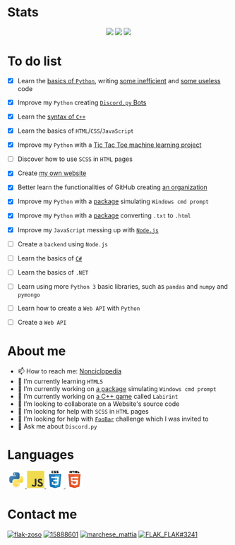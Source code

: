 # Stats
<p align="center">
	<img width="600em" src="https://github-readme-stats.vercel.app/api?username=FLAK-ZOSO&show_icons=true&theme=dark&count_private=true">
	<img width="600em" src="https://github-readme-stats.vercel.app/api/top-langs/?username=flak-zoso&layout=compact&langs_count=999&include_all_commits=true&hide_progress=true&hide_border=true&theme=dark&hide=">
	<a href="https://profile.codersrank.io/user/flak-zoso#Tech%20Skills">
		<img width="600em" src="https://cr-skills-chart-widget.azurewebsites.net/api/api?username=flak-zoso&labels=true&legend=true&tooltip=true&max-labels=24&branding=false&bg=%23151515">
	</a>
</p>

# To do list
- [x] Learn the [basics of `Python`](https://github.com/FLAK-ZOSO/Python-3.9.1/blob/matematica/statistica.py), writing [some inefficient](https://github.com/FLAK-ZOSO/Python-3.9.1/blob/Tavola-periodica/Tavola%20Periodica%202.0%20corretta%20(oltre%20il%20terzo%20periodo).py) and [some useless](https://github.com/FLAK-ZOSO/Python-3.9.1/blob/codice-fiscale/Conversioni_tipi.py) code
- [x] Improve my `Python` creating [`Discord.py` Bots](https://github.com/FLAK-ZOSO/Discord.py/tree/Papocchio)
- [x] Learn the [syntax of `C++`](https://github.com/FLAK-ZOSO/C/blob/Tris/Tris%203.cpp)
- [x] Learn the basics of `HTML`/`CSS`/`JavaScript`
- [x] Improve my `Python` with a [Tic Tac Toe machine learning project](https://github.com/FLAK-ZOSO/Tris/releases)
- [ ] Discover how to use `SCSS` in `HTML` pages
- [x] Create [my own website](https://github.com/FLAK-ZOSO/Website/releases)
- [x] Better learn the functionalities of GitHub creating [an organization](https://github.com/Lioydiano)
- [x] Improve my `Python` with a [package](https://github.com/FLAK-ZOSO/Prompt/releases) simulating `Windows cmd prompt`
- [x] Improve my `Python` with a [package](https://github.com/FLAK-ZOSO/Markdown/releases) converting `.txt` to `.html`
- [x] Improve my `JavaScript` messing up with [`Node.js`](https://github.com/FLAK-ZOSO/Node.js)
- [ ] Create a `backend` using `Node.js`
- [ ] Learn the basics of [`C#`](https://github.com/FLAK-ZOSO/.NET)
- [ ] Learn the basics of `.NET`
- [ ] Learn using more `Python 3` basic libraries, such as `pandas` and `numpy` and `pymongo`
- [ ] Learn how to create a `Web API` with `Python`
- [ ] Create a `Web API`


# About me
- 📫 How to reach me: [Nonciclopedia](https://nonciclopedia.org/wiki/Utente:FLAK-ZOSO)
- 🌱 I’m currently learning `HTML5`
- 🔭 I’m currently working on [a package](https://github.com/FLAK-ZOSO/Prompt/releases) simulating `Windows cmd prompt`
- 🔭 I’m currently working on [a C++ game](https://github.com/FLAK-ZOSO/Labirint) called `Labirint`
- 👯 I’m looking to collaborate on a Website's source code
- 🤔 I’m looking for help with `SCSS` in `HTML` pages
- 🤔 I’m looking for help with [`FooBar`](https://foobar.withgoogle.com/) challenge which I was invited to
- 💬 Ask me about `Discord.py`

# Languages
<a href="https://www.python.org" target="_blank"> 
	<img src="https://raw.githubusercontent.com/devicons/devicon/master/icons/python/python-original.svg" alt="python" width="40" height="40"/> 
</a>
<a href="https://developer.mozilla.org/en-US/docs/Web/JavaScript" target="_blank">
	<img src="https://raw.githubusercontent.com/devicons/devicon/master/icons/javascript/javascript-original.svg" alt="javascript" width="40" height="40"/> 
</a>
<a href="https://www.w3schools.com/css/" target="_blank"> 
	<img src="https://raw.githubusercontent.com/devicons/devicon/master/icons/css3/css3-original-wordmark.svg" alt="css3" width="40" height="40"/>
</a>
<a href="https://www.w3.org/html/" target="_blank"> 
	<img src="https://raw.githubusercontent.com/devicons/devicon/master/icons/html5/html5-original-wordmark.svg" alt="html5" width="40" height="40"/> 
</a>


# Contact me
<p align="left">
	<a href="https://codepen.io/flak-zoso" target="blank"><img align="center" src="https://raw.githubusercontent.com/rahuldkjain/github-profile-readme-generator/master/src/images/icons/Social/codepen.svg" alt="flak-zoso" height="30" width="40" /></a>
	<a href="https://stackoverflow.com/users/15888601" target="blank"><img align="center" src="https://raw.githubusercontent.com/rahuldkjain/github-profile-readme-generator/master/src/images/icons/Social/stack-overflow.svg" alt="15888601" height="30" width="40" /></a>
	<a href="https://www.hackerrank.com/marchese_mattia" target="blank"><img align="center" src="https://raw.githubusercontent.com/rahuldkjain/github-profile-readme-generator/master/src/images/icons/Social/hackerrank.svg" alt="marchese_mattia" height="30" width="40" /></a>
	<a href="https://discord.gg/channels/@me/797844636281995274" target="blank"><img align="center" src="https://raw.githubusercontent.com/rahuldkjain/github-profile-readme-generator/master/src/images/icons/Social/discord.svg" alt="FLAK_FLAK#3241" height="30" width="40" /></a>
</p>


<!--
**FLAK-ZOSO/FLAK-ZOSO** is a ✨ _special_ ✨ repository because its `README.md` (this file) appears on your GitHub profile.

Here are some ideas to get you started:

- 🔭 I’m currently working on ...
- 👯 I’m looking to collaborate on ...
- 🤔 I’m looking for help with ...
- 💬 Ask me about ...
- 😄 Pronouns: ...
- ⚡ Fun fact: ...
-->
